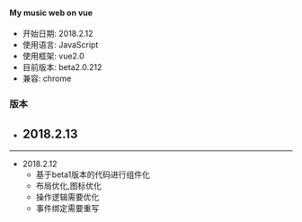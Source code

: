 #### My music web on vue

* 开始日期: 2018.2.12
* 使用语言: JavaScript
* 使用框架: vue2.0
* 目前版本: beta2.0.212
* 兼容: chrome


### 版本
+ 2018.2.13
    - 

***

+ 2018.2.12
    - 基于beta1版本的代码进行组件化
    - 布局优化,图标优化
    - 操作逻辑需要优化
    - 事件绑定需要重写
    

